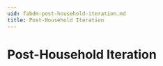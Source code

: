 ```yaml
---
uid: fabdm-post-household-iteration.md
title: Post-Household Iteration
---
```


# Post-Household Iteration